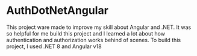 # AuthDotNetAngular
This project ware made to improve my skill about Angular and .NET. It was so helpful for me build this project and I learned a lot about how authentication and authorization works behind of scenes. To build this project, I used .NET 8 and Angular v18
